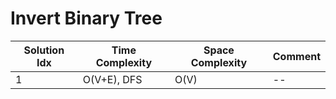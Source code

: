 # Invert Binary Tree

| Solution Idx | Time Complexity | Space Complexity | Comment |
| ------------ | --------------- | ---------------- | ------- |
| 1            | O(V+E), DFS     | O(V)             | --      |
